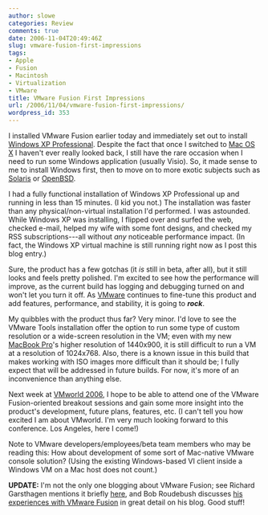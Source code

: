 ```yaml
---
author: slowe
categories: Review
comments: true
date: 2006-11-04T20:49:46Z
slug: vmware-fusion-first-impressions
tags:
- Apple
- Fusion
- Macintosh
- Virtualization
- VMware
title: VMware Fusion First Impressions
url: /2006/11/04/vmware-fusion-first-impressions/
wordpress_id: 353
---
```


I installed VMware Fusion earlier today and immediately set out to install [Windows XP Professional](http://www.microsoft.com/windowsxp/). Despite the fact that once I switched to [Mac OS X](http://www.apple.com/macosx/) I haven't ever really looked back, I still have the rare occasion when I need to run some Windows application (usually Visio). So, it made sense to me to install Windows first, then to move on to more exotic subjects such as [Solaris](http://www.sun.com/software/solaris/) or [OpenBSD](http://www.openbsd.org/).

I had a fully functional installation of Windows XP Professional up and running in less than 15 minutes. (I kid you not.) The installation was faster than any physical/non-virtual installation I'd performed. I was astounded. While Windows XP was installing, I flipped over and surfed the web, checked e-mail, helped my wife with some font designs, and checked my RSS subscriptions---all without _any_ noticeable performance impact. (In fact, the Windows XP virtual machine is still running right now as I post this blog entry.)

Sure, the product has a few gotchas (it _is_ still in beta, after all), but it still looks and feels pretty polished. I'm excited to see how the performance will improve, as the current build has logging and debugging turned on and won't let you turn it off. As [VMware](http://www.vmware.com/) continues to fine-tune this product and add features, performance, and stability, it is going to **_rock_**.

My quibbles with the product thus far? Very minor. I'd love to see the VMware Tools installation offer the option to run some type of custom resolution or a wide-screen resolution in the VM; even with my new [MacBook Pro](http://www.apple.com/macbookpro/)'s higher resolution of 1440x900, it is still difficult to run a VM at a resolution of 1024x768. Also, there is a known issue in this build that makes working with ISO images more difficult than it should be; I fully expect that will be addressed in future builds. For now, it's more of an inconvenience than anything else.

Next week at [VMworld 2006](http://www.vmware.com/vmworld/), I hope to be able to attend one of the VMware Fusion-oriented breakout sessions and gain some more insight into the product's development, future plans, features, etc. (I can't tell you how excited I am about VMworld. I'm very much looking forward to this conference. Los Angeles, here I come!)

Note to VMware developers/employees/beta team members who may be reading this: How about development of some sort of Mac-native VMware console solution? (Using the existing Windows-based VI client inside a Windows VM on a Mac host does not count.)

**UPDATE:** I'm not the only one blogging about VMware Fusion; see Richard Garsthagen mentions it briefly [here](http://www.run-virtual.com/?p=144), and Bob Roudebush discusses [his experiences with VMware Fusion](http://www.roudybob.net/?p=328) in great detail on his blog. Good stuff!
